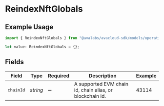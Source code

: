 # ReindexNftGlobals

## Example Usage

```typescript
import { ReindexNftGlobals } from "@avalabs/avacloud-sdk/models/operations";

let value: ReindexNftGlobals = {};
```

## Fields

| Field                                                    | Type                                                     | Required                                                 | Description                                              | Example                                                  |
| -------------------------------------------------------- | -------------------------------------------------------- | -------------------------------------------------------- | -------------------------------------------------------- | -------------------------------------------------------- |
| `chainId`                                                | *string*                                                 | :heavy_minus_sign:                                       | A supported EVM chain id, chain alias, or blockchain id. | 43114                                                    |